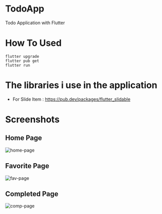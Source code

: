 # TodoApp

Todo Application with Flutter

# How To Used

```
flutter upgrade
flutter pub get
flutter run
```
 

# The libraries i use in the application

- For Slide Item : https://pub.dev/packages/flutter_slidable

 # Screenshots
 ## Home Page
 ![home-page](https://user-images.githubusercontent.com/113799443/209845164-c56d27f3-93b6-47d1-93d6-7ed5de8c1bc8.png)
 ## Favorite Page
 ![fav-page](https://user-images.githubusercontent.com/113799443/209845192-0a3db242-c412-40ea-96e9-921767aaa70a.png)
 ## Completed Page
![comp-page](https://user-images.githubusercontent.com/113799443/209845198-8cd1241a-55a1-46d4-9c78-3c4af38f4e11.png)
